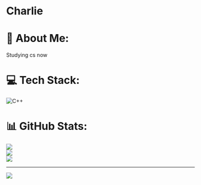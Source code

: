 # Charlie
# 💫 About Me:
Studying cs now


# 💻 Tech Stack:
![C++](https://img.shields.io/badge/c++-%2300599C.svg?style=for-the-badge&logo=c%2B%2B&logoColor=white)


# 📊 GitHub Stats:
![](https://github-readme-stats.vercel.app/api?username=ChArlieXiAo0403&theme=dark&hide_border=false&include_all_commits=false&count_private=false)<br/>
![](https://nirzak-streak-stats.vercel.app/?user=ChArlieXiAo0403&theme=dark&hide_border=false)<br/>
![](https://github-readme-stats.vercel.app/api/top-langs/?username=ChArlieXiAo0403&theme=dark&hide_border=false&include_all_commits=false&count_private=false&layout=compact)

---
[![](https://visitcount.itsvg.in/api?id=ChArlieXiAo0403&icon=0&color=0)](https://visitcount.itsvg.in)

<!-- Proudly created with GPRM ( https://gprm.itsvg.in ) -->
